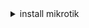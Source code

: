 <details>
  <summary>install mikrotik</summary>
  
First, install the container on Mikrotik
<a href="https://help.mikrotik.com/docs/display/ROS/Container"> ( tutorial install container ) </a>

<br> 
In the next step, enter these commands in the terminal
<pre>
  <code>
    /tool fetch url="https://raw.githubusercontent.com/ArashPy79/opengram/main/opengram/setting.py" dst-path=opengram/setting.py
    /tool fetch url="https://raw.githubusercontent.com/ArashPy79/opengram/main/opengram/vpnDB.db" dst-path=opengram/vpnDB.db.
  </code>
</pre>
```sh
    /tool fetch url="https://raw.githubusercontent.com/ArashPy79/opengram/main/opengram/setting.py" dst-path=opengram/setting.py
    /tool fetch url="https://raw.githubusercontent.com/ArashPy79/opengram/main/opengram/vpnDB.db" dst-path=opengram/vpnDB.db.

```
</details>

<details>
  <summary>install ubuntu/docker</summary>
  
  این متن هم در بخش دوم قرار دارد و در صورت کلیک باز خواهد شد.
  
</details>
